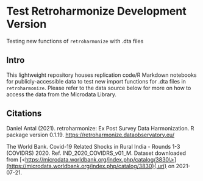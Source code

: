 # Test Retroharmonize Development Version
Testing new functions of `retroharmonize` with .dta files

## Intro 
This lightweight repository houses replication code/R Markdown notebooks for publicly-accessible data to test new import functions for .dta files in `retroharmonize`. Please refer to the data source below for more on how to access the data from the Microdata Library.

## Citations 
Daniel Antal (2021). retroharmonize: Ex Post Survey Data Harmonization. R package version 0.1.19.
  https://retroharmonize.dataobservatory.eu/
  
The World Bank. Covid-19 Related Shocks in Rural India - Rounds 1-3 (COVIDRS) 2020. Ref. IND_2020_COVIDRS_v01_M. Dataset downloaded from [\<https://microdata.worldbank.org/index.php/catalog/3830\>](https://microdata.worldbank.org/index.php/catalog/3830){.uri} on 2021-07-21.
